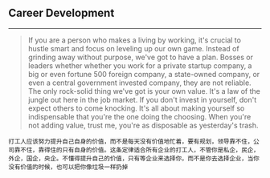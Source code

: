 ## Career Development

<hr>

> If you are a person who makes a living by working, it's crucial to hustle smart and focus on leveling up our own game. Instead of grinding away without purpose, we've got to have a plan. Bosses or leaders whether whether you work for a private startup company, a big or even fortune 500 foreign company, a state-owned company, or even a central government invested company, they are not reliable.
The only rock-solid thing we've got is your own value. It's a law of the jungle out here in the job market. If you don't invest in yourself, don't expect others to come knocking. It's all about making yourself so indispensable that you're the one doing the choosing. When you're not adding value, trust me, you're as disposable as yesterday's trash.


```
打工人应该努力提升自己自身的价值，而不是每天没有价值地忙着，要有规划，领导靠不住，公司靠不住，靠得住的只有自身的价值。这条定律适合所有企业的打工人，不管你是私企，民企，外企，国企，央企。不懂得提升自己的价值，只有等企业来选择你，而不是你去选择企业，当你没有价值的时候，也可以把你像垃圾一样扔掉
```
